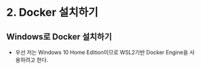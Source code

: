 # 2. Docker 설치하기

## Windows로 Docker 설치하기

* 우선 저는 Windows 10 Home Edition이므로 WSL2기반 Docker Engine을 사용하려고 한다.


